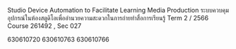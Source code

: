 Studio Device Automation to Facilitate Learning Media Production
ระบบควบคุมอุปกรณ์ในห้องสตูดิโอเพื่ออำนวยความสะดวกในการถ่ายทำสื่อการเรียนรู้
Term 2 / 2566
Course 261492 , Sec 027

630610720
630610763
630610766
